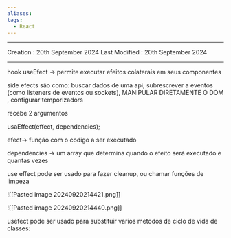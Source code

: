 ```yaml
---
aliases: 
tags:
  - React
---
```

---
Creation : 20th September 2024
Last Modified : 20th September 2024
___


hook useEfect -> permite executar efeitos colaterais em seus componentes

side efects são como: buscar dados de uma api, subrescrever a eventos (como listeners de eventos ou sockets), MANIPULAR DIRETAMENTE O DOM , configurar temporizadors



recebe 2 argumentos

usaEffect(effect, dependencies);

efect-> função com o codigo a ser executado

dependencies -> um array que determina quando o efeito será executado e quantas vezes

use effect pode ser usado para fazer cleanup, ou chamar funções de limpeza

![[Pasted image 20240920214421.png]]

![[Pasted image 20240920214440.png]]

usefect pode ser usado para substituir varios metodos de ciclo de vida de classes: